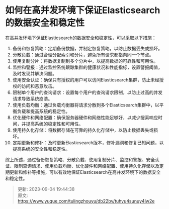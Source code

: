 # 如何在高并发环境下保证Elasticsearch的数据安全和稳定性

在高并发环境下保证Elasticsearch的数据安全和稳定性，可以采取以下措施：

1. 备份和恢复策略：定期备份数据，并制定恢复策略，以防止数据丢失或损坏。
2. 分散负载：通过合理分配索引和分片，避免所有请求都指向同一个节点。
3. 使用复制分片：将数据复制到多个分片中，以提高数据的可靠性和可用性。
4. 监控和警报：通过监控系统跟踪集群的健康状况和性能指标，设置警报阈值，及时发现并解决问题。
5. 使用安全认证：确保只有授权的用户可以访问Elasticsearch集群，防止未经授权的访问和恶意攻击。
6. 限制单个用户的查询请求：设置每个用户的查询请求限制，以防止过高的并发请求导致系统崩溃。
7. 使用负载均衡：通过负载均衡器将请求分散到多个Elasticsearch集群中，以平衡负载和提高系统的稳定性。
8. 优化硬件和网络配置：确保服务器硬件和网络性能足够好，以减少搜索响应时间，并提高系统的稳定性和可用性。
9. 使用持久化存储：将数据存储在可靠的持久化存储中，以防止数据丢失或损坏。
10. 定期更新和修补：及时更新Elasticsearch版本，修补漏洞和修复已知问题，以提高系统的安全性和稳定性。

综上所述，通过备份恢复策略、分散负载、使用复制分片、监控和警报、安全认证、限制查询请求、使用负载均衡、优化硬件和网络配置、使用持久化存储以及定期更新和修补等措施，可以有效地保证Elasticsearch在高并发环境下的数据安全和稳定性。



> 更新: 2023-09-04 19:44:38  
> 原文: <https://www.yuque.com/tulingzhouyu/db22bv/tuhvu4sunuy4lw2e>